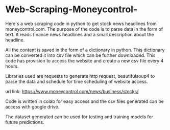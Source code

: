 # Web-Scraping-Moneycontrol-

Here's a web scraping code in python to get stock news headlines from moneycontrol.com. The purpose of the code is to parse data in the form of text. It reads finance news headlines and a small description about the headline. 

All the content is saved in the form of a dictionary in python. This dictionary can be converted it into csv file which can be further downloaded.
This code has provision to access the website and create a new csv file every 4 hours.

Libraries used are requests to generate http request, beautifulsoup4 to parse the data and schedule for time scheduling of website access.

url link: https://www.moneycontrol.com/news/business/stocks/

Code is written in colab for easy access and the csv files generated can be access with google drive.

The dataset generated can be used for testing and training models for future predictions.
